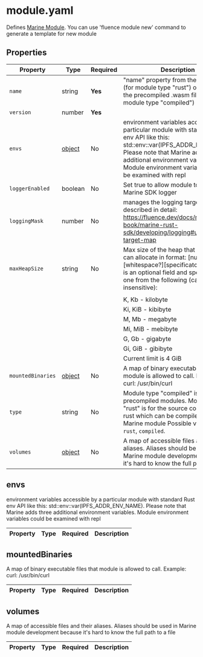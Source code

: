 # module.yaml

Defines [Marine Module](https://fluence.dev/docs/build/concepts/#modules). You can use 'fluence module new' command to generate a template for new module

## Properties

| Property          | Type                       | Required | Description                                                                                                                                                                                                                                                    |
|-------------------|----------------------------|----------|----------------------------------------------------------------------------------------------------------------------------------------------------------------------------------------------------------------------------------------------------------------|
| `name`            | string                     | **Yes**  | "name" property from the Cargo.toml (for module type "rust") or name of the precompiled .wasm file (for module type "compiled")                                                                                                                                |
| `version`         | number                     | **Yes**  |                                                                                                                                                                                                                                                                |
| `envs`            | [object](#envs)            | No       | environment variables accessible by a particular module with standard Rust env API like this: std::env::var(IPFS_ADDR_ENV_NAME). Please note that Marine adds three additional environment variables. Module environment variables could be examined with repl |
| `loggerEnabled`   | boolean                    | No       | Set true to allow module to use the Marine SDK logger                                                                                                                                                                                                          |
| `loggingMask`     | number                     | No       | manages the logging targets, described in detail: https://fluence.dev/docs/marine-book/marine-rust-sdk/developing/logging#using-target-map                                                                                                                     |
| `maxHeapSize`     | string                     | No       | Max size of the heap that a module can allocate in format: [number][whitespace?][specificator?] where ? is an optional field and specificator is one from the following (case-insensitive):                                                                    |
|                   |                            |          |                                                                                                                                                                                                                                                                |
|                   |                            |          | K, Kb - kilobyte                                                                                                                                                                                                                                               |
|                   |                            |          | Ki, KiB - kibibyte                                                                                                                                                                                                                                             |
|                   |                            |          | M, Mb - megabyte                                                                                                                                                                                                                                               |
|                   |                            |          | Mi, MiB - mebibyte                                                                                                                                                                                                                                             |
|                   |                            |          | G, Gb - gigabyte                                                                                                                                                                                                                                               |
|                   |                            |          | Gi, GiB - gibibyte                                                                                                                                                                                                                                             |
|                   |                            |          | Current limit is 4 GiB                                                                                                                                                                                                                                         |
| `mountedBinaries` | [object](#mountedbinaries) | No       | A map of binary executable files that module is allowed to call. Example: curl: /usr/bin/curl                                                                                                                                                                  |
| `type`            | string                     | No       | Module type "compiled" is for the precompiled modules. Module type "rust" is for the source code written in rust which can be compiled into a Marine module Possible values are: `rust`, `compiled`.                                                           |
| `volumes`         | [object](#volumes)         | No       | A map of accessible files and their aliases. Aliases should be used in Marine module development because it's hard to know the full path to a file                                                                                                             |

## envs

environment variables accessible by a particular module with standard Rust env API like this: std::env::var(IPFS_ADDR_ENV_NAME). Please note that Marine adds three additional environment variables. Module environment variables could be examined with repl

| Property | Type | Required | Description |
|----------|------|----------|-------------|

## mountedBinaries

A map of binary executable files that module is allowed to call. Example: curl: /usr/bin/curl

| Property | Type | Required | Description |
|----------|------|----------|-------------|

## volumes

A map of accessible files and their aliases. Aliases should be used in Marine module development because it's hard to know the full path to a file

| Property | Type | Required | Description |
|----------|------|----------|-------------|

